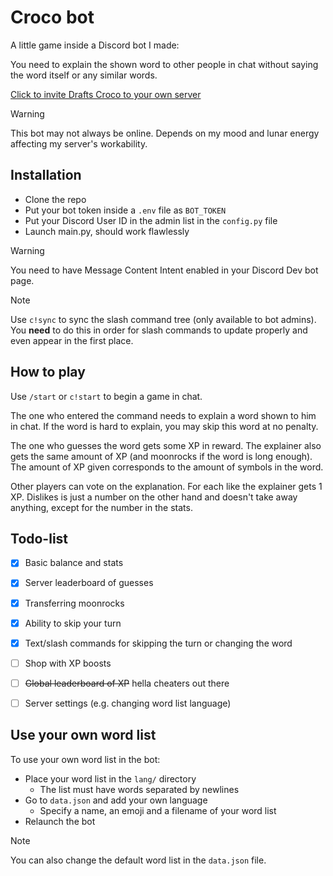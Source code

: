 # Croco bot

A little game inside a Discord bot I made:

You need to explain the shown word to other people in chat
without saying the word itself or any similar words.

[Click to invite Drafts Croco to your own server](https://discord.com/oauth2/authorize?client_id=1220419189593084044)

> [!WARNING]
> This bot may not always be online. Depends on my mood and lunar energy affecting my server's workability.


## Installation

- Clone the repo
- Put your bot token inside a `.env` file as `BOT_TOKEN`
- Put your Discord User ID in the admin list in the `config.py` file
- Launch main.py, should work flawlessly

> [!WARNING]
> You need to have Message Content Intent enabled in your
> Discord Dev bot page.

> [!NOTE]
> Use `c!sync` to sync the slash command tree (only available to bot admins). You **need** to do this in order for slash commands
to update properly and even appear in the first place.


## How to play

Use `/start` or `c!start` to begin a game in chat.

The one who entered the command needs to explain a word shown to him in chat.
If the word is hard to explain, you may skip this word at no penalty.

The one who guesses the word gets some XP in reward. The explainer also gets the same amount of XP (and moonrocks if the word is long enough). The amount of XP given corresponds to the amount of symbols in the word.

Other players can vote on the explanation. For each like the explainer gets 1 XP. Dislikes is just a number on the other hand and doesn't take away anything, except for the number in the stats.


## Todo-list

- [x] Basic balance and stats
- [x] Server leaderboard of guesses
- [x] Transferring moonrocks
- [x] Ability to skip your turn
- [x] Text/slash commands for skipping the turn or changing the word
- [ ] Shop with XP boosts
- [ ] ~~Global leaderboard of XP~~ hella cheaters out there
- [ ] Server settings (e.g. changing word list language)


## Use your own word list

To use your own word list in the bot:

- Place your word list in the `lang/` directory
  - The list must have words separated by newlines
- Go to `data.json` and add your own language
  - Specify a name, an emoji and a filename of your word list
- Relaunch the bot

> [!NOTE]
> You can also change the default word list in the `data.json` file.
